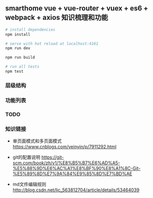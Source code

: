 ## smarthome  vue + vue-router + vuex + es6 + webpack + axios 知识梳理和功能

``` bash
# install dependencies
npm install

# serve with hot reload at localhost:4161
npm run dev

npm run build

# run all tests
npm test
```
### 层级结构



### 功能列表





### TODO













### 知识链接
* 单页面模式和多页面模式
https://www.cnblogs.com/veinyin/p/7911292.html

* git的配置说明
https://git-scm.com/book/zh/v1/%E8%B5%B7%E6%AD%A5-%E5%88%9D%E6%AC%A1%E8%BF%90%E8%A1%8C-Git-%E5%89%8D%E7%9A%84%E9%85%8D%E7%BD%AE

* md文件编辑规则
http://blog.csdn.net/ljc_563812704/article/details/53464039
